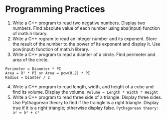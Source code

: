 # Programming Practices

1. Write a C++ program to read two negative numbers. Display two numbers. Find absolute value of each number using abs(input) function of math.h library.
2. Write a C++ rogram to read an integer number and its exponent. Store the result of the number to the power of its exponent and display it. Use pow(input) function of math.h library.
3. Write a C++ program to read a diamter of a circle. Find perimeter and area of the circle.
```
Perimeter = Diameter * PI
Area = R² * PI or Area = pow(R,2) * PI
Radius = Diamter / 2
```
4. Write a C++ program to read length, width, and height of a cube and find its volume. Display the volume.
`Volume = Length * Width * Height`
5. Write a C++ program to read three side of a triangle. Display three sides. Use Pythagorean theory to find if the traingle is a right triangle. Display true if it is a right triangle; otherwise display false.
`Pythagorean theory: a² = b² + c²`
